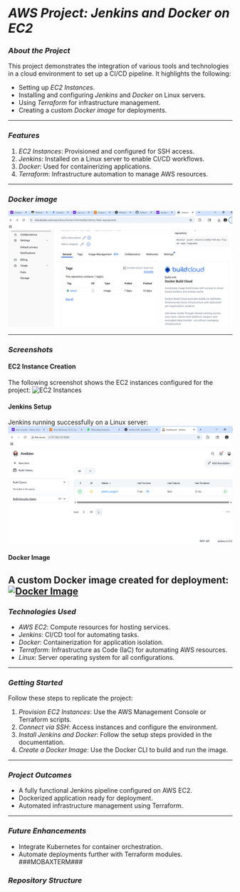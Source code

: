 # *AWS Project: Jenkins and Docker on EC2*

### *About the Project*
This project demonstrates the integration of various tools and technologies in a cloud environment to set up a CI/CD pipeline. It highlights the following:
- Setting up *EC2 Instances*.
- Installing and configuring *Jenkins* and *Docker* on Linux servers.
- Using *Terraform* for infrastructure management.
- Creating a custom *Docker image* for deployments.

---

### *Features*
1. *EC2 Instances*: Provisioned and configured for SSH access.
2. *Jenkins*: Installed on a Linux server to enable CI/CD workflows.
3. *Docker*: Used for containerizing applications.
4. *Terraform*: Infrastructure automation to manage AWS resources.

---

### *Docker image*


![docker image](https://github.com/chinni203/devops/blob/main/docker%20image.png)


---

### *Screenshots*
#### EC2 Instance Creation
The following screenshot shows the EC2 instances configured for the project:
![EC2 Instances](images/ec2-instance.png)

#### Jenkins Setup
Jenkins running successfully on a Linux server:
![Jenkins Setup](https://github.com/chinni203/devops/blob/main/jenkins%20dashboard.png)

#### Docker Image
A custom Docker image created for deployment:
[![Docker Image](images/docker-image.png)
](https://github.com/chinni203/devops/blob/main/docker%20image.png)
---

### *Technologies Used*
- *AWS EC2*: Compute resources for hosting services.
- *Jenkins*: CI/CD tool for automating tasks.
- *Docker*: Containerization for application isolation.
- *Terraform*: Infrastructure as Code (IaC) for automating AWS resources.
- *Linux*: Server operating system for all configurations.

---

### *Getting Started*
Follow these steps to replicate the project:

1. *Provision EC2 Instances*: Use the AWS Management Console or Terraform scripts.
2. *Connect via SSH*: Access instances and configure the environment.
3. *Install Jenkins and Docker*: Follow the setup steps provided in the documentation.
4. *Create a Docker Image*: Use the Docker CLI to build and run the image.

---

### *Project Outcomes*
- A fully functional Jenkins pipeline configured on AWS EC2.
- Dockerized application ready for deployment.
- Automated infrastructure management using Terraform.

---

### *Future Enhancements*
- Integrate Kubernetes for container orchestration.
- Automate deployments further with Terraform modules.
###MOBAXTERM###


### *Repository Structure*
